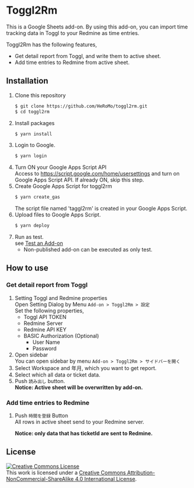 # Toggl2Rm

This is a Google Sheets add-on.
By using this add-on, you can import time tracking data in Toggl to your Redmine as time entries.

Toggl2Rm has the following features,

- Get detail report from Toggl, and write them to active sheet.
- Add time entries to Redmine from active sheet.

## Installation

1. Clone this repository
   ```bash
   $ git clone https://github.com/HeRoMo/toggl2rm.git
   $ cd toggl2rm
   ```
2. Install packages
   ```bash
   $ yarn install
   ```
3. Login to Google.
   ```bash
   $ yarn login
   ```
4. Turn ON your Google Apps Script API<br>
   Access to https://script.google.com/home/usersettings and turn on Google Apps Script API.
   If already ON, skip this step.
5. Create Google Apps Script for toggl2rm
   ```bash
   $ yarn create_gas
   ```
   The script file named 'taggl2rm' is created in your Google Apps Script.
6. Upload files to Google Apps Script.
   ```bash
   $ yarn deploy
   ```
7. Run as test.<br>
   see [Test an Add\-on](https://developers.google.com/apps-script/add-ons/test)
   - Non-published add-on can be executed as only test.

## How to use

### Get detail report from Toggl

1. Setting Toggl and Redmine properties<br>
   Open Setting Dialog by Menu `Add-on > Toggl2Rm > 設定`<br>
   Set the following properties,
   - Toggl API TOKEN
   - Redmine Server
   - Redmine API KEY
   - BASIC Authorization (Optional)
     - User Name
     - Password
2. Open sidebar<br>
   You can open sidebar by menu `Add-on > Toggl2Rm > サイドバーを開く`
3. Select Workspace and 年月, which you want to get report.
4. Select which all data or ticket data.
5. Push `読み出し` button.<br>
   **Notice: Active sheet will be overwritten by add-on.**

### Add time entries to Redmine

1. Push `時間を登録` Button<br>
   All rows in active sheet send to your Redmine server.

   **Notice: only data that has ticketId are sent to Redmine.**

## License

<a rel="license" href="http://creativecommons.org/licenses/by-nc-sa/4.0/"><img alt="Creative Commons License" style="border-width:0" src="https://i.creativecommons.org/l/by-nc-sa/4.0/88x31.png" /></a><br />This work is licensed under a <a rel="license" href="http://creativecommons.org/licenses/by-nc-sa/4.0/">Creative Commons Attribution-NonCommercial-ShareAlike 4.0 International License</a>.
